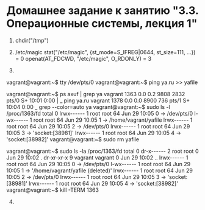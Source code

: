 
# Домашнее задание к занятию "3.3. Операционные системы, лекция 1"

1.  chdir("/tmp")

2. /etc/magic
stat("/etc/magic", {st_mode=S_IFREG|0644, st_size=111, ...}) = 0
openat(AT_FDCWD, "/etc/magic", O_RDONLY) = 3

3. 
vagrant@vagrant:~$ tty
/dev/pts/0
vagrant@vagrant:~$ ping ya.ru >> yafile

vagrant@vagrant:~$ ps axuf | grep ya
vagrant     1363  0.0  0.2   9808  2832 pts/0    S+   10:01   0:00  |           \_ ping ya.ru
vagrant     1378  0.0  0.0   8900   736 pts/1    S+   10:04   0:00              \_ grep --color=auto ya
vagrant@vagrant:~$ sudo ls -l /proc/1363/fd
total 0
lrwx------ 1 root root 64 Jun 29 10:05 0 -> /dev/pts/0
l-wx------ 1 root root 64 Jun 29 10:05 1 -> /home/vagrant/yafile
lrwx------ 1 root root 64 Jun 29 10:05 2 -> /dev/pts/0
lrwx------ 1 root root 64 Jun 29 10:05 3 -> 'socket:[38981]'
lrwx------ 1 root root 64 Jun 29 10:05 4 -> 'socket:[38982]'
vagrant@vagrant:~$ sudo rm yafile

vagrant@vagrant:~$ sudo ls -la /proc/1363/fd
total 0
dr-x------ 2 root    root     0 Jun 29 10:02 .
dr-xr-xr-x 9 vagrant vagrant  0 Jun 29 10:02 ..
lrwx------ 1 root    root    64 Jun 29 10:05 0 -> /dev/pts/0
l-wx------ 1 root    root    64 Jun 29 10:05 1 -> '/home/vagrant/yafile (deleted)'
lrwx------ 1 root    root    64 Jun 29 10:05 2 -> /dev/pts/0
lrwx------ 1 root    root    64 Jun 29 10:05 3 -> 'socket:[38981]'
lrwx------ 1 root    root    64 Jun 29 10:05 4 -> 'socket:[38982]'
vagrant@vagrant:~$ kill -TERM 1363

4.
